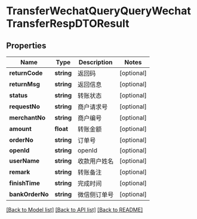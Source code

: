# TransferWechatQueryQueryWechatTransferRespDTOResult

## Properties
Name | Type | Description | Notes
------------ | ------------- | ------------- | -------------
**returnCode** | **string** | 返回码 | [optional] 
**returnMsg** | **string** | 返回信息 | [optional] 
**status** | **string** | 转账状态 | [optional] 
**requestNo** | **string** | 商户请求号 | [optional] 
**merchantNo** | **string** | 商户编号 | [optional] 
**amount** | **float** | 转账金额 | [optional] 
**orderNo** | **string** | 订单号 | [optional] 
**openId** | **string** | openId | [optional] 
**userName** | **string** | 收款用户姓名 | [optional] 
**remark** | **string** | 转账备注 | [optional] 
**finishTime** | **string** | 完成时间 | [optional] 
**bankOrderNo** | **string** | 微信侧订单号 | [optional] 

[[Back to Model list]](../README.md#documentation-for-models) [[Back to API list]](../README.md#documentation-for-api-endpoints) [[Back to README]](../README.md)


